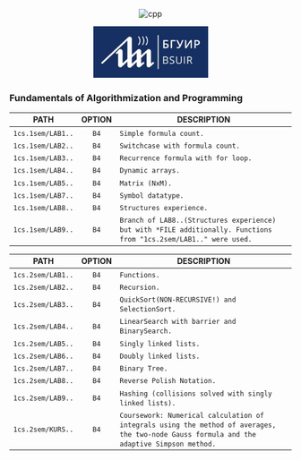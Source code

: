 <div align="center">
<p>
  <img alt="cpp" src="https://img.shields.io/badge/c++-%2300599C.svg?style=for-the-badge&logo=c%2B%2B&logoColor=white">
</p>
</div>
<div align="center">
  <img src="./assets/main.jpg" width=205px >
</div>

### Fundamentals of Algorithmization and Programming
| PATH | OPTION | DESCRIPTION |
| ------- | :-----: | ------- |
| `1cs.1sem/LAB1..` | `B4` | `Simple formula count.` |
| `1cs.1sem/LAB2..` | `B4` | `Switchcase with formula count.` |
| `1cs.1sem/LAB3..` | `B4` | `Recurrence formula with for loop.` |
| `1cs.1sem/LAB4..` | `B4` | `Dynamic arrays.` |
| `1cs.1sem/LAB5..` | `B4` | `Matrix (NxM).` |
| `1cs.1sem/LAB7..` | `B4` | `Symbol datatype.` |
| `1cs.1sem/LAB8..` | `B4` | `Structures experience.` |
| `1cs.1sem/LAB9..` | `B4` | `Branch of LAB8..(Structures experience) but with *FILE additionally. Functions from "1cs.2sem/LAB1.." were used. ` |

| PATH | OPTION | DESCRIPTION |
| ------- | :-----: | ------- |
| `1cs.2sem/LAB1..` | `B4` | `Functions.` |
| `1cs.2sem/LAB2..` | `B4` | `Recursion.` |
| `1cs.2sem/LAB3..` | `B4` | `QuickSort(NON-RECURSIVE!) and SelectionSort.` |
| `1cs.2sem/LAB4..` | `B4` | `LinearSearch with barrier and BinarySearch.` |
| `1cs.2sem/LAB5..` | `B4` | `Singly linked lists.` |
| `1cs.2sem/LAB6..` | `B4` | `Doubly linked lists.` |
| `1cs.2sem/LAB7..` | `B4` | `Binary Tree.` |
| `1cs.2sem/LAB8..` | `B4` | `Reverse Polish Notation.` |
| `1cs.2sem/LAB9..` | `B4` | `Hashing (collisions solved with singly linked lists).` |
| `1cs.2sem/KURS..` | `B4` | `Coursework: Numerical calculation of integrals using the method of averages, the two-node Gauss formula and the adaptive Simpson method.` |
